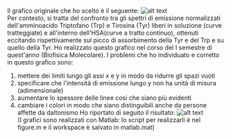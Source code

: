 Il grafico originale che ho scelto è il seguente: 
![alt text](https://github.com/carlottaviappiani/MLPNS_CViappiani/blob/2272b7a5174d3fe26c95321db31895d61cfd8518/vis/sovr.png)\
Per contesto, si tratta del confronto tra gli spettri di emissione normalizzati dell'amminoacido Triptofano (Trp) e Tirosina (Tyr) liberi in soluzione (curve tratteggiate) e all'interno dell'HSA(curve a tratto continuo), ottenuti eccitando rispettivamente sul picco di assorbimento della Tyr e del Trp e su quello della Tyr.
Ho realizzato questo grafico nel corso del I semestre di quest'anno (Biofisica Molecolare).
I problemi che ho individuato e corretto in questo grafico sono:
1. mettere dei limiti lungo gli assi x e y in modo da ridurre gli spazi vuoti 
2. specificare che l'intensità di emissione lungo y non ha unità di misura (adimensionale)
3. aumentare lo spessore delle linee così che siano più evidenti 
4. cambiare i colori in modo che siano distinguibili anche da persone affette da daltonismo
Ho riportato di seguito il risultato:
![alt text](https://github.com/carlottaviappiani/MLPNS_CViappiani/blob/bc5b229a72c146110200ebd5546a0b4744cde44f/vis/sovr_migliorata.png)\
(I grafici sono realizzati con Matlab: lo script per realizzarli è nel figure.m e il workspace è salvato in matlab.mat)

